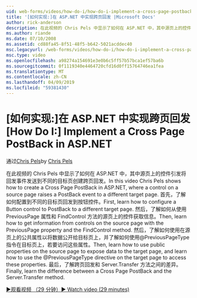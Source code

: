 ```yaml
---
uid: web-forms/videos/how-do-i/how-do-i-implement-a-cross-page-postback-in-aspnet
title: '[如何实现:]在 ASP.NET 中实现跨页回发 |Microsoft Docs'
author: rick-anderson
description: 在此视频的 Chris Pels 中显示了如何在 ASP.NET 中，其中源页上的控件引发将回发事件发送到不同的目标创建跨页回发...
ms.author: riande
ms.date: 07/10/2008
ms.assetid: cd88fa45-8f51-48f5-b642-5021acddec40
msc.legacyurl: /web-forms/videos/how-do-i/how-do-i-implement-a-cross-page-postback-in-aspnet
msc.type: video
ms.openlocfilehash: a98274a154691e3e0b6c5ff57b57bca1ef57ba6b
ms.sourcegitcommit: 0f1119340e4464720cfd16d0ff15764746ea1fea
ms.translationtype: MT
ms.contentlocale: zh-CN
ms.lasthandoff: 04/09/2019
ms.locfileid: "59381430"
---
```

# <a name="how-do-i-implement-a-cross-page-postback-in-aspnet"></a><span data-ttu-id="b6429-103">[如何实现:]在 ASP.NET 中实现跨页回发</span><span class="sxs-lookup"><span data-stu-id="b6429-103">[How Do I:] Implement a Cross Page PostBack in ASP.NET</span></span>

<span data-ttu-id="b6429-104">通过[Chris Pels](https://twitter.com/chrispels)</span><span class="sxs-lookup"><span data-stu-id="b6429-104">by [Chris Pels](https://twitter.com/chrispels)</span></span>

<span data-ttu-id="b6429-105">在此视频的 Chris Pels 中显示了如何在 ASP.NET 中，其中源页上的控件引发将回发事件发送到不同的目标页创建跨页回发。</span><span class="sxs-lookup"><span data-stu-id="b6429-105">In this video Chris Pels shows how to create a Cross Page PostBack in ASP.NET, where a control on a source page raises a PostBack event to a different target page.</span></span> <span data-ttu-id="b6429-106">首先，了解如何配置到不同的目标页回发到按钮控件。</span><span class="sxs-lookup"><span data-stu-id="b6429-106">First, learn how to configure a Button control to PostBack to a different target page.</span></span> <span data-ttu-id="b6429-107">然后，了解如何从使用 PreviousPage 属性和 FindControl 方法的源页上的控件获取信息。</span><span class="sxs-lookup"><span data-stu-id="b6429-107">Then, learn how to get information from controls on the source page with the PreviousPage property and the FindControl method.</span></span> <span data-ttu-id="b6429-108">然后，了解如何使用在源页上的公共属性以将数据公开给目标页上，并了解如何使用@PreviousPageType指令在目标页上，若要访问这些属性。</span><span class="sxs-lookup"><span data-stu-id="b6429-108">Then, learn how to use public properties on the source page to expose data to the target page, and learn how to use the @PreviousPageType directive on the target page to access these properties.</span></span> <span data-ttu-id="b6429-109">最后，了解跨页回发和 Server.Transfer 方法之间的差异。</span><span class="sxs-lookup"><span data-stu-id="b6429-109">Finally, learn the difference between a Cross Page PostBack and the Server.Transfer method.</span></span>

[<span data-ttu-id="b6429-110">&#9654;观看视频 （29 分钟）</span><span class="sxs-lookup"><span data-stu-id="b6429-110">&#9654; Watch video (29 minutes)</span></span>](https://channel9.msdn.com/Blogs/ASP-NET-Site-Videos/how-do-i-implement-a-cross-page-postback-in-aspnet)
